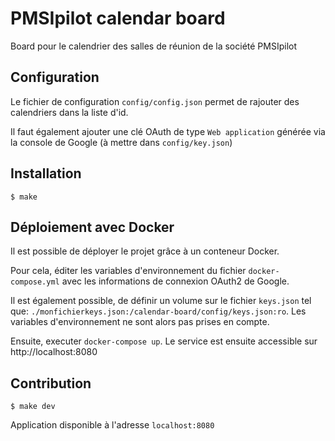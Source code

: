 # PMSIpilot calendar board

Board pour le calendrier des salles de réunion de la société PMSIpilot

## Configuration

Le fichier de configuration `config/config.json` permet de rajouter des calendriers dans la liste d'id.

Il faut également ajouter une clé OAuth de type `Web application` générée via la console de Google (à mettre dans `config/key.json`)

## Installation

```
$ make
```

## Déploiement avec Docker

Il est possible de déployer le projet grâce à un conteneur Docker.

Pour cela, éditer les variables d'environnement du fichier `docker-compose.yml` avec les informations de connexion OAuth2 de Google.

Il est également possible, de définir un volume sur le fichier `keys.json` tel que: `./monfichierkeys.json:/calendar-board/config/keys.json:ro`. Les variables d'environnement ne sont alors pas prises en compte.

Ensuite, executer `docker-compose up`. Le service est ensuite accessible sur http://localhost:8080

## Contribution

```
$ make dev
```

Application disponible à l'adresse `localhost:8080`
